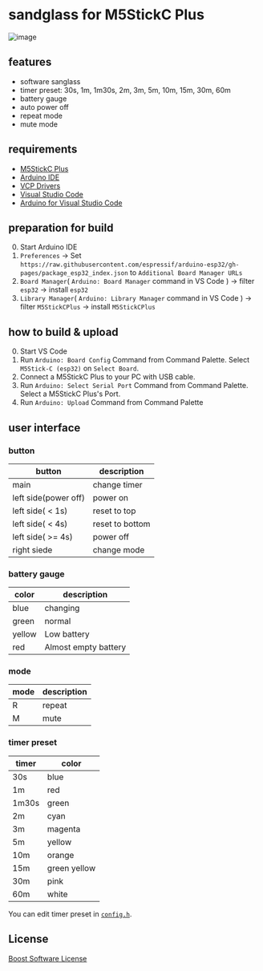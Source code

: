 # sandglass for M5StickC Plus

![image](https://user-images.githubusercontent.com/645907/173222306-3b8348a4-ee0d-4407-831d-d796709369be.png)

## features

- software sanglass
- timer preset: 30s, 1m, 1m30s, 2m, 3m, 5m, 10m, 15m, 30m, 60m
- battery gauge
- auto power off
- repeat mode
- mute mode

## requirements

- [M5StickC Plus](https://docs.m5stack.com/en/core/m5stickc_plus)
- [Arduino IDE](https://www.arduino.cc/en/software)
- [VCP Drivers](https://ftdichip.com/drivers/vcp-drivers/)
- [Visual Studio Code](https://code.visualstudio.com/)
- [Arduino for Visual Studio Code](https://marketplace.visualstudio.com/items?itemName=vsciot-vscode.vscode-arduino)

## preparation for build

0. Start Arduino IDE
1. `Preferences` -> Set `https://raw.githubusercontent.com/espressif/arduino-esp32/gh-pages/package_esp32_index.json` to `Additional Board Manager URLs`
2. `Board Manager`( `Arduino: Board Manager` command in VS Code ) -> filter `esp32` -> install `esp32`
3. `Library Manager`( `Arduino: Library Manager` command in VS Code ) -> filter `M5StickCPlus` -> install `M5StickCPlus`

## how to build & upload

0. Start VS Code
1. Run `Arduino: Board Config` Command from Command Palette. Select `M5Stick-C (esp32)` on `Select Board`.
2. Connect a M5StickC Plus to your PC with USB cable.
3. Run `Arduino: Select Serial Port` Command from Command Palette. Select a M5StickC Plus's Port.
4. Run `Arduino: Upload` Command from Command Palette

## user interface

### button

|button|description|
|---|---|
|main|change timer|
|left side(power off)|power on|
|left side( < 1s)|reset to top|
|left side( < 4s)|reset to bottom|
|left side( >= 4s)|power off|
|right siede|change mode|

### battery gauge

|color|description|
|---|---|
|blue|changing|
|green|normal|
|yellow|Low battery|
|red|Almost empty battery|

### mode

|mode|description|
|---|---|
|R|repeat|
|M|mute|

### timer preset

|timer|color|
|---|---|
|30s|blue|
|1m|red|
|1m30s|green|
|2m|cyan|
|3m|magenta|
|5m|yellow|
|10m|orange|
|15m|green yellow|
|30m|pink|
|60m|white|

You can edit timer preset in [`config.h`](./config.h).

## License

[Boost Software License](./LICENSE_1_0.txt)
